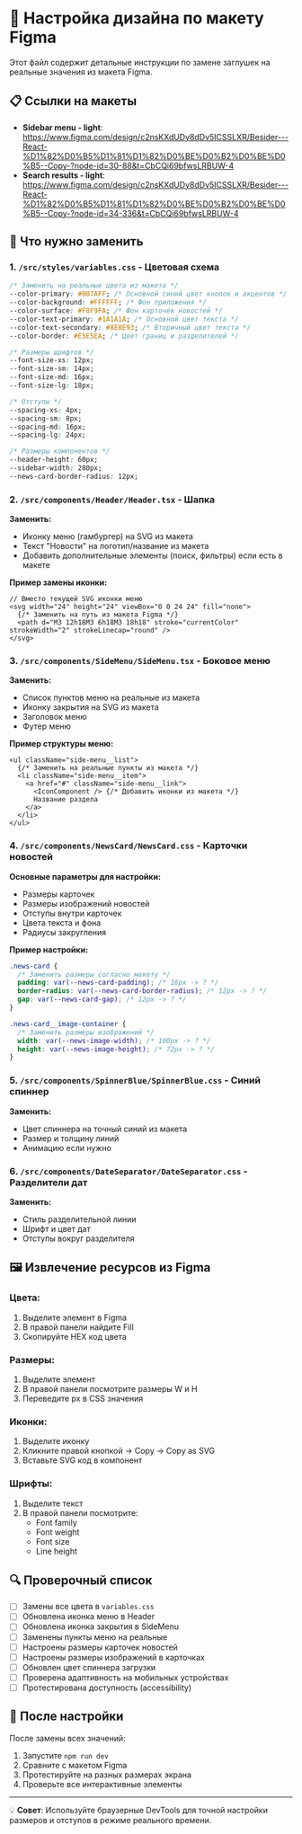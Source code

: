 # 🎨 Настройка дизайна по макету Figma

Этот файл содержит детальные инструкции по замене заглушек на реальные значения из макета Figma.

## 📋 Ссылки на макеты

- **Sidebar menu - light**: https://www.figma.com/design/c2nsKXdUDy8dDv5ICSSLXR/Besider---React-%D1%82%D0%B5%D1%81%D1%82%D0%BE%D0%B2%D0%BE%D0%B5--Copy-?node-id=30-88&t=CbCQi69bfwsLRBUW-4
- **Search results - light**: https://www.figma.com/design/c2nsKXdUDy8dDv5ICSSLXR/Besider---React-%D1%82%D0%B5%D1%81%D1%82%D0%BE%D0%B2%D0%BE%D0%B5--Copy-?node-id=34-336&t=CbCQi69bfwsLRBUW-4

## 🎯 Что нужно заменить

### 1. `/src/styles/variables.css` - Цветовая схема

```css
/* Заменить на реальные цвета из макета */
--color-primary: #007AFF; /* Основной синий цвет кнопок и акцентов */
--color-background: #FFFFFF; /* Фон приложения */
--color-surface: #F8F9FA; /* Фон карточек новостей */
--color-text-primary: #1A1A1A; /* Основной цвет текста */
--color-text-secondary: #8E8E93; /* Вторичный цвет текста */
--color-border: #E5E5EA; /* Цвет границ и разделителей */

/* Размеры шрифтов */
--font-size-xs: 12px;
--font-size-sm: 14px;
--font-size-md: 16px;
--font-size-lg: 18px;

/* Отступы */
--spacing-xs: 4px;
--spacing-sm: 8px;
--spacing-md: 16px;
--spacing-lg: 24px;

/* Размеры компонентов */
--header-height: 60px;
--sidebar-width: 280px;
--news-card-border-radius: 12px;
```

### 2. `/src/components/Header/Header.tsx` - Шапка

**Заменить:**
- Иконку меню (гамбургер) на SVG из макета
- Текст "Новости" на логотип/название из макета
- Добавить дополнительные элементы (поиск, фильтры) если есть в макете

**Пример замены иконки:**
```tsx
// Вместо текущей SVG иконки меню
<svg width="24" height="24" viewBox="0 0 24 24" fill="none">
  {/* Заменить на путь из макета Figma */}
  <path d="M3 12h18M3 6h18M3 18h18" stroke="currentColor" strokeWidth="2" strokeLinecap="round" />
</svg>
```

### 3. `/src/components/SideMenu/SideMenu.tsx` - Боковое меню

**Заменить:**
- Список пунктов меню на реальные из макета
- Иконку закрытия на SVG из макета
- Заголовок меню
- Футер меню

**Пример структуры меню:**
```tsx
<ul className="side-menu__list">
  {/* Заменить на реальные пункты из макета */}
  <li className="side-menu__item">
    <a href="#" className="side-menu__link">
      <IconComponent /> {/* Добавить иконки из макета */}
      Название раздела
    </a>
  </li>
</ul>
```

### 4. `/src/components/NewsCard/NewsCard.css` - Карточки новостей

**Основные параметры для настройки:**
- Размеры карточек
- Размеры изображений новостей
- Отступы внутри карточек
- Цвета текста и фона
- Радиусы закругления

**Пример настройки:**
```css
.news-card {
  /* Заменить размеры согласно макету */
  padding: var(--news-card-padding); /* 16px -> ? */
  border-radius: var(--news-card-border-radius); /* 12px -> ? */
  gap: var(--news-card-gap); /* 12px -> ? */
}

.news-card__image-container {
  /* Заменить размеры изображений */
  width: var(--news-image-width); /* 100px -> ? */
  height: var(--news-image-height); /* 72px -> ? */
}
```

### 5. `/src/components/SpinnerBlue/SpinnerBlue.css` - Синий спиннер

**Заменить:**
- Цвет спиннера на точный синий из макета
- Размер и толщину линий
- Анимацию если нужно

### 6. `/src/components/DateSeparator/DateSeparator.css` - Разделители дат

**Заменить:**
- Стиль разделительной линии
- Шрифт и цвет дат
- Отступы вокруг разделителя

## 🖼 Извлечение ресурсов из Figma

### Цвета:
1. Выделите элемент в Figma
2. В правой панели найдите Fill
3. Скопируйте HEX код цвета

### Размеры:
1. Выделите элемент
2. В правой панели посмотрите размеры W и H
3. Переведите px в CSS значения

### Иконки:
1. Выделите иконку
2. Кликните правой кнопкой → Copy → Copy as SVG
3. Вставьте SVG код в компонент

### Шрифты:
1. Выделите текст
2. В правой панели посмотрите:
   - Font family
   - Font weight
   - Font size
   - Line height

## 🔍 Проверочный список

- [ ] Замены все цвета в `variables.css`
- [ ] Обновлена иконка меню в Header
- [ ] Обновлена иконка закрытия в SideMenu
- [ ] Заменены пункты меню на реальные
- [ ] Настроены размеры карточек новостей
- [ ] Настроены размеры изображений в карточках
- [ ] Обновлен цвет спиннера загрузки
- [ ] Проверена адаптивность на мобильных устройствах
- [ ] Протестирована доступность (accessibility)

## 🚀 После настройки

После замены всех значений:
1. Запустите `npm run dev`
2. Сравните с макетом Figma
3. Протестируйте на разных размерах экрана
4. Проверьте все интерактивные элементы

---

💡 **Совет**: Используйте браузерные DevTools для точной настройки размеров и отступов в режиме реального времени.
